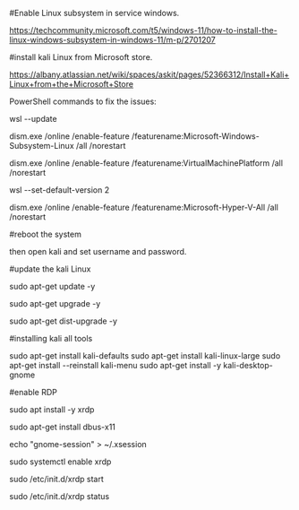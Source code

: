 #Enable Linux subsystem in service windows.

https://techcommunity.microsoft.com/t5/windows-11/how-to-install-the-linux-windows-subsystem-in-windows-11/m-p/2701207

#install kali Linux from Microsoft store.

https://albany.atlassian.net/wiki/spaces/askit/pages/52366312/Install+Kali+Linux+from+the+Microsoft+Store

PowerShell commands to fix the issues:

wsl --update

dism.exe /online /enable-feature /featurename:Microsoft-Windows-Subsystem-Linux /all /norestart

dism.exe /online /enable-feature /featurename:VirtualMachinePlatform /all /norestart

wsl --set-default-version 2

dism.exe /online /enable-feature /featurename:Microsoft-Hyper-V-All /all /norestart

#reboot the system

then open kali and set username and password.

#update the kali Linux

sudo apt-get update -y

sudo apt-get upgrade -y

sudo apt-get dist-upgrade -y

#installing kali all tools

sudo apt-get install kali-defaults
sudo apt-get install kali-linux-large
sudo apt-get install --reinstall kali-menu
sudo apt-get install -y kali-desktop-gnome


#enable RDP 

sudo apt install -y xrdp

sudo apt-get install dbus-x11

echo "gnome-session" > ~/.xsession

sudo systemctl enable xrdp

sudo /etc/init.d/xrdp start

sudo /etc/init.d/xrdp status




